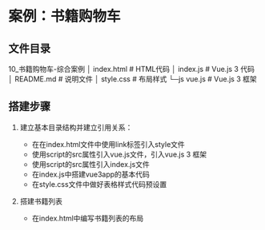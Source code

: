 # 案例：书籍购物车

## 文件目录

10_书籍购物车-综合案例
│  index.html   # HTML代码
│  index.js     # Vue.js 3 代码
│  README.md    # 说明文件
│  style.css    # 布局样式
└─js
        vue.js  # Vue.js 3 框架

## 搭建步骤

1. 建立基本目录结构并建立引用关系：

    - 在在index.html文件中使用link标签引入style文件
    - 使用script的src属性引入vue.js文件，引入vue.js 3 框架
    - 使用script的src属性引入index.js文件
    - 在index.js中搭建vue3app的基本代码
    - 在style.css文件中做好表格样式代码预设置

2. 搭建书籍列表

    - 在index.html中编写书籍列表的布局
    